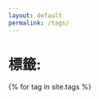 ```yaml
---
layout: default
permalink: /tags/
---
```

<div class="arhive-head">
  <div class="container">
    <h1 class="archive-title">標籤: <span id="tagName"></span></h1>
  </div>
 </div>
  
  <div class="">
    {% for tag in site.tags %}	
	<div class="tag-item" id="tag-group-{{ tag[0] | slugify }}" >
    	
    {% for post in tag[1] %}
     {% include article-content.html %}
    {% endfor %}
    </div>
    {% endfor %}	
  </div>	  


<style>
.tag-item{
display:none;
}

</style>

<script>
	var showTagContent = function(){
	var array = document.getElementsByClassName("tag-item")

	for (let i=0; i<array.length; i++) {
	array[i].style.display ='none';
	}			 
			  
	var hashtag =decodeURIComponent(location.hash.replace('#',''))
	var showEle =  document.getElementById('tag-group-' + hashtag)
		
	if(showEle)
	{
		showEle.style.display = "block";
	}
	document.getElementById('tagName').textContent = hashtag
		
		
}
    
window.onhashchange = function () {              
	showTagContent()
}
         
    
window.onload = function() {
  showTagContent()
};

</script>